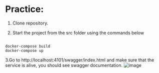 # Practice: 


1. Clone repository.

2. Start the project from the src folder using the commands below 

```

docker-compose build
docker-compose up 

```
3.Go to http://localhost:4101/swagger/index.html and make sure that the service is alive, you should see swagger documentation.
![image](https://user-images.githubusercontent.com/110222378/189659761-8ee1b3dc-dbac-4f0e-888b-c30611622b8a.png)
